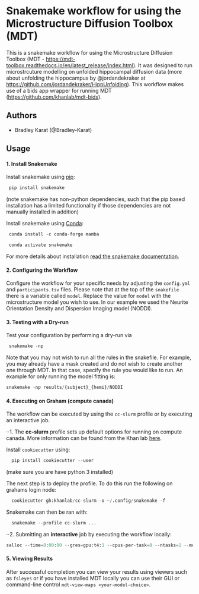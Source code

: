 # Snakemake workflow for using the Microstructure Diffusion Toolbox (MDT)
This is a snakemake workflow for using the Microstructure Diffusion Toolbox (MDT - https://mdt-toolbox.readthedocs.io/en/latest_release/index.html). It was designed to run microstrcuture modelling on unfolded hippocampal diffusion data (more about unfolding the hippocampus by @jordandekraker at https://github.com/jordandekraker/HippUnfolding). This workflow makes use of a bids app wrapper for running MDT (https://github.com/khanlab/mdt-bids).

## Authors
* Bradley Karat (@Bradley-Karat)

Usage
-----

#### 1. **Install Snakemake**
Install snakemake using [pip](https://snakemake.readthedocs.io/en/stable/getting_started/installation.html#installation-via-pip):

  ```python
   pip install snakemake
  ```

(note snakemake has non-python dependencies, such that the pip based installation has a limited functionality if those dependencies are not manually installed in addition)

Install snakemake using [Conda](https://conda.io/projects/conda/en/latest/user-guide/install/index.html):

```python
 conda install -c conda-forge mamba    
  ```
  
   
```python
 conda activate snakemake  
  ```

For more details about installation [read the snakemake documentation](https://snakemake.readthedocs.io/en/stable/).


#### 2. **Configuring the Workflow**
Configure the workflow for your specific needs by adjusting the `config.yml` and `participants.tsv` files. Please note that at the top of the `snakefile` there is a variable called `model`. Replace the value for `model` with the microstructure model you wish to use. In our example we used the Neurite Orientation Density and Dispersion Imaging model (NODDI).


#### 3. **Testing with a Dry-run**
Test your configuration by performing a dry-run via
```python
 snakemake -np
```

Note that you may not wish to run all the rules in the snakefile. For example, you may already have a mask created and do not wish to create another one through MDT. In that case, specify the rule you would like to run. An example for only running the model fitting is:
```python
snakemake -np results/{subject}_{hemi}/NODDI
```


#### 4. **Executing on Graham (compute canada)**
The workflow can be executed by using the `cc-slurm` profile or by executing an interactive job. 
 
 
⋅⋅1. The **cc-slurm** profile sets up default options for running on compute canada. More information can be found from the Khan lab [here](https://github.com/khanlab/cc-slurm). 
 
Install `cookiecutter` using:
```python
  pip install cookiecutter --user
```
(make sure you are have python 3 installed)

The next step is to deploy the profile. To do this run the following on grahams login node:
```python
  cookiecutter gh:khanlab/cc-slurm -o ~/.config/snakemake -f
```
Snakemake can then be ran with:
```python
  snakemake --profile cc-slurm ...
```

⋅⋅2. Submitting an **interactive** job by executing the workflow locally:
```python
salloc --time=8:00:00 --gres=gpu:t4:1 --cpus-per-task=8 --ntasks=1 --mem=32000 --account=CC_acct srun snakemake --use-singularity --cores 8 --resources gpus=1 mem_mb=32000 
```

#### 5. **Viewing Results**
After successful completion you can view your results using viewers such as `fsleyes` or if you have installed MDT locally you can use their GUI or command-line control `mdt-view-maps <your-model-choice>`. 
